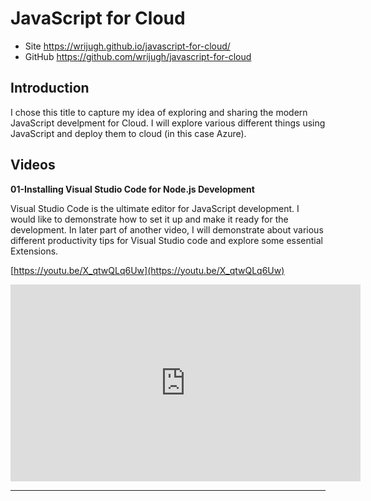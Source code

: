 # JavaScript for Cloud

- Site https://wrijugh.github.io/javascript-for-cloud/
- GitHub https://github.com/wrijugh/javascript-for-cloud

## Introduction

I chose this title to capture my idea of exploring and sharing the modern JavaScript develpment for Cloud. I will explore various different things using JavaScript and deploy them to cloud (in this case Azure). 

## Videos 

**01-Installing Visual Studio Code for Node.js Development**

Visual Studio Code is the ultimate editor for JavaScript development. I would like to demonstrate how to set it up and make it ready for the development. In later part of another video, I will demonstrate about various different productivity tips for Visual Studio code and explore some essential Extensions. 

[https://youtu.be/X_qtwQLq6Uw](https://youtu.be/X_qtwQLq6Uw)

<iframe width="560" height="315" src="https://www.youtube.com/embed/X_qtwQLq6Uw" title="YouTube video player" frameborder="0" allow="accelerometer; autoplay; clipboard-write; encrypted-media; gyroscope; picture-in-picture" allowfullscreen></iframe>

---
<!-- 
**02-**

---

**03-**

---

**04-**

---

**05-**

--- -->

